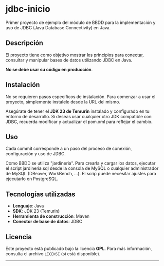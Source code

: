 # jdbc-inicio

Primer proyecto de ejemplo del módulo de BBDD para la implementación y uso de JDBC (Java Database Connectivity) en Java.

## Descripción

El proyecto tiene como objetivo mostrar los principios para conectar, consultar y manipular bases de datos utilizando
JDBC en Java.

**No se debe usar su código en producción**.

## Instalación

No se requieren pasos específicos de instalación. Para comenzar a usar el proyecto, simplemente instalelo desde la URL
del mismo.

Asegúrate de tener el **JDK 23 de Temurin** instalado y configurado en tu entorno de desarrollo. Si deseas usar 
cualquier otro JDK compatible con JDBC, recuerda modificar y actualizar el pom.xml para reflejar el cambio.

## Uso ##
Cada commit corresponde a un paso del proceso de conexión, configuración y uso de JDBC.

Como BBDD se utiliza "jardineria". Para crearla y cargar los datos, ejecutar el script jardineria.sql desde la consola 
de MySQL o cualquier administrador de MySQL (DBeaver, WorkBench, ...).
El scrip puede necesitar ajustes para ejecutarlo en PostgreSQL.

## Tecnologías utilizadas

- **Lenguaje**: Java
- **SDK**: JDK 23 (Temurin)
- **Herramienta de construcción**: Maven
- **Conector de base de datos**: JDBC

## Licencia

Este proyecto está publicado bajo la licencia **GPL**. Para más información, consulta el archivo `LICENSE` (si está disponible).

---
